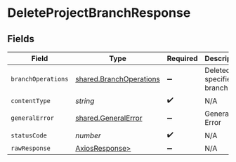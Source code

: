 # DeleteProjectBranchResponse


## Fields

| Field                                                              | Type                                                               | Required                                                           | Description                                                        |
| ------------------------------------------------------------------ | ------------------------------------------------------------------ | ------------------------------------------------------------------ | ------------------------------------------------------------------ |
| `branchOperations`                                                 | [shared.BranchOperations](../../models/shared/branchoperations.md) | :heavy_minus_sign:                                                 | Deleted the specified branch                                       |
| `contentType`                                                      | *string*                                                           | :heavy_check_mark:                                                 | N/A                                                                |
| `generalError`                                                     | [shared.GeneralError](../../models/shared/generalerror.md)         | :heavy_minus_sign:                                                 | General Error                                                      |
| `statusCode`                                                       | *number*                                                           | :heavy_check_mark:                                                 | N/A                                                                |
| `rawResponse`                                                      | [AxiosResponse>](https://axios-http.com/docs/res_schema)           | :heavy_minus_sign:                                                 | N/A                                                                |